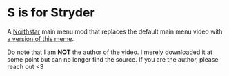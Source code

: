 # S is for Stryder

A [Northstar](https://northstar.tf/) main menu mod that replaces the default main menu video with [a version of this meme](https://knowyourmeme.com/memes/s-stands-for-smile-sweet-sister-sadistic-suprise-service).

Do note that I am **NOT** the author of the video. I merely downloaded it at some point but can no longer find the source. If you are the author, please reach out <3
